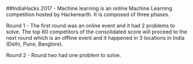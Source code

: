 ##IndiaHacks 2017 - Machine learning is an online Machine Learning competition hosted by Hackerearth. It is composed of three phases. 

Round 1 - The first round was an online event and it had 2 problems to solve. The top 60 competitors of the consolidated score will proceed to the next round which is an offline event and it happened in 3 locations in India (Delhi, Pune, Banglore). 

Round 2 - Round two had one problem to solve.
